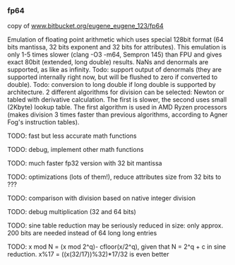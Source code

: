 ### fp64
copy of www.bitbucket.org/eugene_eugene_123/fp64

Emulation of floating point arithmetic which uses special 128bit format (64 bits mantissa, 32 bits exponent and 32 bits for attributes). This emulation is only 1-5 times slower (clang -O3 -m64, Sempron 145) than FPU and gives exact 80bit (extended, long double) results. NaNs and denormals are supported, as like as infinity. Todo: support output of denormals (they are supported internally right now, but will be flushed to zero if converted to double). Todo: conversion to long double if long double is supported by architecture. 2 different algorithms for division can be selected: Newton or tabled with derivative calculation. The first is slower, the second uses small (2Kbyte) lookup table. The first algorithm is used in AMD Ryzen processors (makes division 3 times faster than previous algorithms, according to Agner Fog's instruction tables).

TODO: fast but less accurate math functions 

TODO: debug, implement other math functions 

TODO: much faster fp32 version with 32 bit mantissa 

TODO: optimizations (lots of them!), reduce attributes size from 32 bits to ??? 

TODO: comparison with division based on native integer division 

TODO: debug multiplication (32 and 64 bits) 

TODO: sine table reduction may be seriously reduced in size: only approx. 200 bits are needed instead of 64 long long entries 

TODO: x mod N = (x mod 2^q)- cfloor(x/2^q), given that N = 2^q + c in sine reduction. x%17 = ((x(32/17))%32)*17/32  is even better
